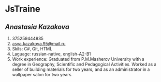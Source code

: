 # JsTraine
## ***Anastasia Kazakova*** 
1. 375259444835
2. asya.kazakova.95@mail.ru
3. Skils: C#, Git, HTML
4. Laguage: russian-native, english-A2-B1
5. Work experience: Graduated from P.M.Masherov University with a degree in Geography, Scientific and Pedagogical Activities. Worked as a seller of building materials for two years, and as an administrator in a wallpaper salon for two years.